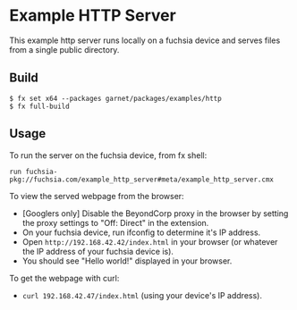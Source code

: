 # Example HTTP Server

This example http server runs locally on a fuchsia device and serves files from
a single public directory.

## Build

```
$ fx set x64 --packages garnet/packages/examples/http
$ fx full-build
```

## Usage

To run the server on the fuchsia device, from fx shell:

```
run fuchsia-pkg://fuchsia.com/example_http_server#meta/example_http_server.cmx
```

To view the served webpage from the browser:
* [Googlers only] Disable the BeyondCorp proxy in the browser by setting the proxy
   settings to "Off: Direct" in the extension.
* On your fuchsia device, run ifconfig to determine it's IP address.
* Open `http://192.168.42.42/index.html` in your browser (or whatever the IP address
  of your fuchsia device is).
* You should see "Hello world!" displayed in your browser.


To get the webpage with curl:
* `curl 192.168.42.47/index.html` (using your device's IP address).


